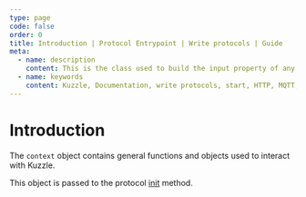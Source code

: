 ```yaml
---
type: page
code: false
order: 0
title: Introduction | Protocol Entrypoint | Write protocols | Guide
meta:
  - name: description
    content: This is the class used to build the input property of any KuzzleRequest object.
  - name: keywords
    content: Kuzzle, Documentation, write protocols, start, HTTP, MQTT, protocol framework, RequestInput
---
```


# Introduction

The `context` object contains general functions and objects used to interact with Kuzzle.

This object is passed to the protocol [init](/core/2/guides/write-protocols/methods/init) method.
